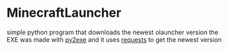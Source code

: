 # MinecraftLauncher
simple python program that downloads the newest olauncher version
the EXE was made with [py2exe](https://github.com/py2exe/py2exe) and it uses [requests](https://github.com/psf/requests/blob/main/LICENSE) to get the newest version
